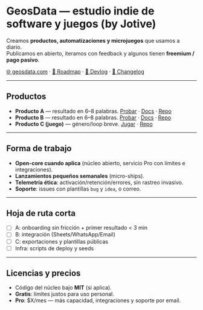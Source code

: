 # GeosData — estudio indie de software y juegos (by Jotive)

Creamos **productos, automatizaciones y microjuegos** que usamos a diario.  
Publicamos en abierto, iteramos con feedback y algunos tienen **freemium / pago pasivo**.

[🌐 geosdata.com](https://geosdata.com) · [📜 Roadmap](#) · [📓 Devlog](#) · [🧾 Changelog](#)

---

## Productos
- **Producto A** — resultado en 6–8 palabras. [Probar](#) · [Docs](#) · [Repo](#)
- **Producto B** — resultado en 6–8 palabras. [Probar](#) · [Docs](#) · [Repo](#)
- **Producto C (juego)** — género/loop breve. [Jugar](#) · [Repo](#)

---

## Forma de trabajo
- **Open-core cuando aplica** (núcleo abierto, servicio Pro con límites e integraciones).
- **Lanzamientos pequeños semanales** (micro-ships).
- **Telemetría ética**: activación/retención/errores, sin rastreo invasivo.
- **Soporte**: issues con plantillas `bug` y `idea`, o correo.

---

## Hoja de ruta corta
- [ ] A: onboarding sin fricción + primer resultado < 3 min  
- [ ] B: integración (Sheets/WhatsApp/Email)  
- [ ] C: exportaciones y plantillas públicas  
- [ ] Infra: scripts de deploy y seeds

---

## Licencias y precios
- Código del núcleo bajo **MIT** (si aplica).  
- **Gratis**: límites justos para uso personal.  
- **Pro**: $X/mes — más capacidad, integraciones y soporte por email.
